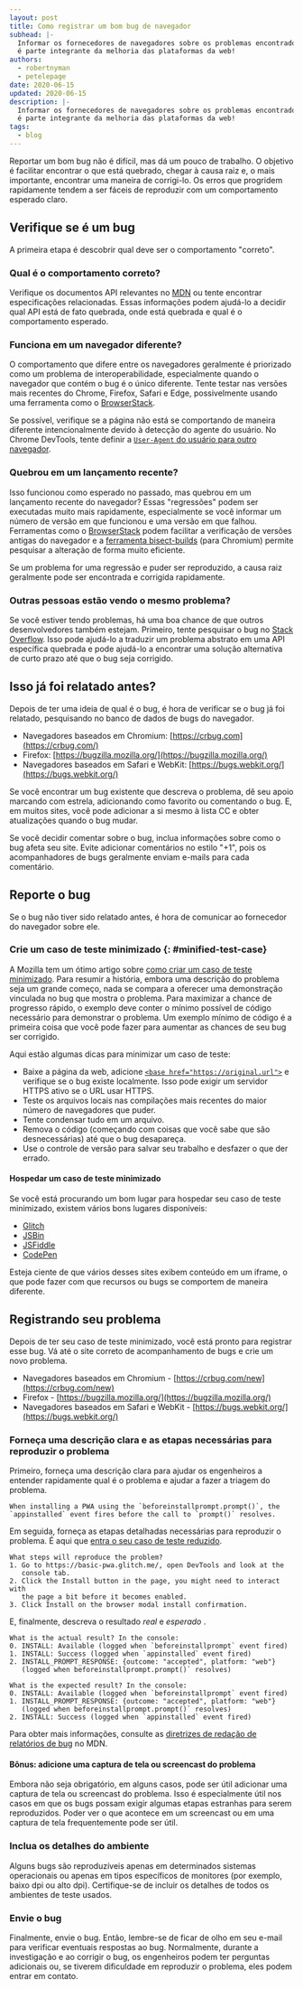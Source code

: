 ```yaml
---
layout: post
title: Como registrar um bom bug de navegador
subhead: |-
  Informar os fornecedores de navegadores sobre os problemas encontrados em seus navegadores
  é parte integrante da melhoria das plataformas da web!
authors:
  - robertnyman
  - petelepage
date: 2020-06-15
updated: 2020-06-15
description: |-
  Informar os fornecedores de navegadores sobre os problemas encontrados em seus navegadores
  é parte integrante da melhoria das plataformas da web!
tags:
  - blog
---
```


Reportar um bom bug não é difícil, mas dá um pouco de trabalho. O objetivo é facilitar encontrar o que está quebrado, chegar à causa raiz e, o mais importante, encontrar uma maneira de corrigi-lo. Os erros que progridem rapidamente tendem a ser fáceis de reproduzir com um comportamento esperado claro.

## Verifique se é um bug

A primeira etapa é descobrir qual deve ser o comportamento "correto".

### Qual é o comportamento correto?

Verifique os documentos API relevantes no [MDN](https://developer.mozilla.org/) ou tente encontrar especificações relacionadas. Essas informações podem ajudá-lo a decidir qual API está de fato quebrada, onde está quebrada e qual é o comportamento esperado.

### Funciona em um navegador diferente?

O comportamento que difere entre os navegadores geralmente é priorizado como um problema de interoperabilidade, especialmente quando o navegador que contém o bug é o único diferente. Tente testar nas versões mais recentes do Chrome, Firefox, Safari e Edge, possivelmente usando uma ferramenta como o [BrowserStack](https://www.browserstack.com/).

Se possível, verifique se a página não está se comportando de maneira diferente intencionalmente devido à detecção do agente do usuário. No Chrome DevTools, tente definir a [`User-Agent` do usuário para outro navegador](https://developers.google.com/web/tools/chrome-devtools/device-mode/override-user-agent).

### Quebrou em um lançamento recente?

Isso funcionou como esperado no passado, mas quebrou em um lançamento recente do navegador? Essas "regressões" podem ser executadas muito mais rapidamente, especialmente se você informar um número de versão em que funcionou e uma versão em que falhou. Ferramentas como o [BrowserStack](https://www.browserstack.com/) podem facilitar a verificação de versões antigas do navegador e a [ferramenta bisect-builds](https://www.chromium.org/developers/bisect-builds-py) (para Chromium) permite pesquisar a alteração de forma muito eficiente.

Se um problema for uma regressão e puder ser reproduzido, a causa raiz geralmente pode ser encontrada e corrigida rapidamente.

### Outras pessoas estão vendo o mesmo problema?

Se você estiver tendo problemas, há uma boa chance de que outros desenvolvedores também estejam. Primeiro, tente pesquisar o bug no [Stack Overflow](http://stackoverflow.com/). Isso pode ajudá-lo a traduzir um problema abstrato em uma API específica quebrada e pode ajudá-lo a encontrar uma solução alternativa de curto prazo até que o bug seja corrigido.

## Isso já foi relatado antes?

Depois de ter uma ideia de qual é o bug, é hora de verificar se o bug já foi relatado, pesquisando no banco de dados de bugs do navegador.

- Navegadores baseados em Chromium: [https://crbug.com](https://crbug.com/)
- Firefox: [https://bugzilla.mozilla.org/](https://bugzilla.mozilla.org/)
- Navegadores baseados em Safari e WebKit: [https://bugs.webkit.org/](https://bugs.webkit.org/)

Se você encontrar um bug existente que descreva o problema, dê seu apoio marcando com estrela, adicionando como favorito ou comentando o bug. E, em muitos sites, você pode adicionar a si mesmo à lista CC e obter atualizações quando o bug mudar.

Se você decidir comentar sobre o bug, inclua informações sobre como o bug afeta seu site. Evite adicionar comentários no estilo "+1", pois os acompanhadores de bugs geralmente enviam e-mails para cada comentário.

## Reporte o bug

Se o bug não tiver sido relatado antes, é hora de comunicar ao fornecedor do navegador sobre ele.

### Crie um caso de teste minimizado {: #minified-test-case}

A Mozilla tem um ótimo artigo sobre [como criar um caso de teste minimizado](https://developer.mozilla.org/docs/Mozilla/QA/Reducing_testcases). Para resumir a história, embora uma descrição do problema seja um grande começo, nada se compara a oferecer uma demonstração vinculada no bug que mostra o problema. Para maximizar a chance de progresso rápido, o exemplo deve conter o mínimo possível de  código necessário para demonstrar o problema. Um exemplo mínimo de código é a primeira coisa que você pode fazer para aumentar as chances de seu bug ser corrigido.

Aqui estão algumas dicas para minimizar um caso de teste:

- Baixe a página da web, adicione [`<base href="https://original.url">`](https://developer.mozilla.org/docs/Web/HTML/Element/base) e verifique se o bug existe localmente. Isso pode exigir um servidor HTTPS ativo se o URL usar HTTPS.
- Teste os arquivos locais nas compilações mais recentes do maior número de navegadores que puder.
- Tente condensar tudo em um arquivo.
- Remova o código (começando com coisas que você sabe que são desnecessárias) até que o bug desapareça.
- Use o controle de versão para salvar seu trabalho e desfazer o que der errado.

#### Hospedar um caso de teste minimizado

Se você está procurando um bom lugar para hospedar seu caso de teste minimizado, existem vários bons lugares disponíveis:

- [Glitch](https://glitch.com)
- [JSBin](https://jsbin.com)
- [JSFiddle](https://jsfiddle.net)
- [CodePen](https://codepen.io)

Esteja ciente de que vários desses sites exibem conteúdo em um iframe, o que pode fazer com que recursos ou bugs se comportem de maneira diferente.

## Registrando seu problema

Depois de ter seu caso de teste minimizado, você está pronto para registrar esse bug. Vá até o site correto de acompanhamento de bugs e crie um novo problema.

- Navegadores baseados em Chromium - [https://crbug.com/new](https://crbug.com/new)
- Firefox - [https://bugzilla.mozilla.org/](https://bugzilla.mozilla.org/)
- Navegadores baseados em Safari e WebKit - [https://bugs.webkit.org/](https://bugs.webkit.org/)

### Forneça uma descrição clara e as etapas necessárias para reproduzir o problema

Primeiro, forneça uma descrição clara para ajudar os engenheiros a entender rapidamente qual é o problema e ajudar a fazer a triagem do problema.

```text
When installing a PWA using the `beforeinstallprompt.prompt()`, the
`appinstalled` event fires before the call to `prompt()` resolves.
```

Em seguida, forneça as etapas detalhadas necessárias para reproduzir o problema. É aqui que [entra o seu caso de teste reduzido](#minified-test-case).

```text
What steps will reproduce the problem?
1. Go to https://basic-pwa.glitch.me/, open DevTools and look at the
   console tab.
2. Click the Install button in the page, you might need to interact with
   the page a bit before it becomes enabled.
3. Click Install on the browser modal install confirmation.
```

E, finalmente, descreva o resultado *real* e *esperado* .

```text
What is the actual result? In the console:
0. INSTALL: Available (logged when `beforeinstallprompt` event fired)
1. INSTALL: Success (logged when `appinstalled` event fired)
2. INSTALL_PROMPT_RESPONSE: {outcome: "accepted", platform: "web"}
   (logged when beforeinstallprompt.prompt()` resolves)

What is the expected result? In the console:
0. INSTALL: Available (logged when `beforeinstallprompt` event fired)
1. INSTALL_PROMPT_RESPONSE: {outcome: "accepted", platform: "web"}
   (logged when beforeinstallprompt.prompt()` resolves)
2. INSTALL: Success (logged when `appinstalled` event fired)
```

Para obter mais informações, consulte as [diretrizes de redação de relatórios de bug](https://developer.mozilla.org/docs/Mozilla/QA/Bug_writing_guidelines) no MDN.

#### Bônus: adicione uma captura de tela ou screencast do problema

Embora não seja obrigatório, em alguns casos, pode ser útil adicionar uma captura de tela ou screencast do problema. Isso é especialmente útil nos casos em que os bugs possam exigir algumas etapas estranhas para serem reproduzidos. Poder ver o que acontece em um screencast ou em uma captura de tela frequentemente pode ser útil.

### Inclua os detalhes do ambiente

Alguns bugs são reproduzíveis apenas em determinados sistemas operacionais ou apenas em tipos específicos de monitores (por exemplo, baixo dpi ou alto dpi). Certifique-se de incluir os detalhes de todos os ambientes de teste usados.

### Envie o bug

Finalmente, envie o bug. Então, lembre-se de ficar de olho em seu e-mail para verificar eventuais respostas ao bug. Normalmente, durante a investigação e ao corrigir o bug, os engenheiros podem ter perguntas adicionais ou, se tiverem dificuldade em reproduzir o problema, eles podem entrar em contato.
